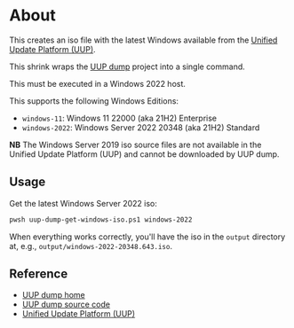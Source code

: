 # About

This creates an iso file with the latest Windows available from the [Unified Update Platform (UUP)](https://docs.microsoft.com/en-us/windows/deployment/update/windows-update-overview).

This shrink wraps the [UUP dump](https://git.uupdump.net/uup-dump) project into a single command.

This must be executed in a Windows 2022 host.

This supports the following Windows Editions:

* `windows-11`: Windows 11 22000 (aka 21H2) Enterprise
* `windows-2022`: Windows Server 2022 20348 (aka 21H2) Standard

**NB** The Windows Server 2019 iso source files are not available in the Unified Update Platform (UUP) and cannot be downloaded by UUP dump.

## Usage

Get the latest Windows Server 2022 iso:

```bash
pwsh uup-dump-get-windows-iso.ps1 windows-2022
```

When everything works correctly, you'll have the iso in the `output` directory at, e.g., `output/windows-2022-20348.643.iso`.

## Reference

* [UUP dump home](https://uupdump.net)
* [UUP dump source code](https://git.uupdump.net/uup-dump)
* [Unified Update Platform (UUP)](https://docs.microsoft.com/en-us/windows/deployment/update/windows-update-overview)
